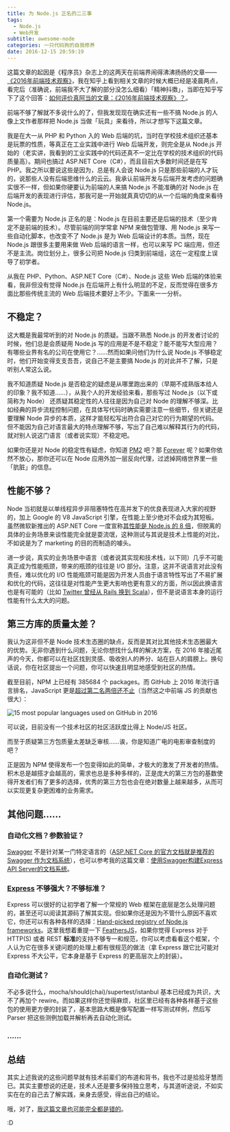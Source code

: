 ```yaml
---
title: 为 Node.js 正名的二三事
tags:
  - Node.js
  - Web开发
subtitle: awesome-node
categories: 一只代码狗的自我修养
date: 2016-12-15 20:59:19
---
```


这篇文章的起因是《程序员》杂志上的这两天在前端界闹得沸沸扬扬的文章——[《2016年前端技术观察》](http://geek.csdn.net/news/detail/128912)，我在知乎上看到相关文章的时候大概已经是凌晨两点，看完后（准确说，前端我不大了解的部分没怎么细看）「精神抖擞」，当即在知乎写下了这个回答：[如何评价真阿当的文章：《2016年前端技术观察》？](https://www.zhihu.com/question/53625757/answer/135902282)。

前端不够了解就不多说什么的了，但我发现现在确实还有一些不搞 Node.js 的人像上文作者那样把 Node.js 当做「玩具」来看待，所以才想写下这篇文章。

<!-- more -->

我是在大一从 PHP 和 Python 入的 Web 后端的坑，当时在学校技术组织还基本是玩票的性质，等真正在工业实践中进行 Web 后端开发，则完全是从 Node.js 开始的（老实讲，我看到的工业实践中的代码还真不一定比在学校的技术组织的代码质量高）。期间也搞过 ASP.NET Core（C#），而且目前大多数时间还是在写 PHP。我之所以要说这些是因为，总是有人会说 Node.js 只是那些前端的人才玩的，说那些人没有后端思维什么的云云。我承认前端开发与后端开发考虑的问题确实很不一样，但如果你硬要认为前端的人来搞 Node.js 不能准确的对 Node.js 在后端开发的表现进行评估，那我可是一开始就真真切切的从一个后端的角度来看待 Node.js。

第一个需要为 Node.js 正名的是：Node.js 在目前主要还是后端的技术（至少肯定不是前端的技术）。尽管前端的同学常拿 NPM 来做包管理、用 Node.js 来写一些自动化脚本，也改变不了 Node.js 是为 Web 后端设计的本质。当然，现在 Node.js 跟很多主要用来做 Web 后端的语言一样，也可以来写 PC 端应用，但还不是主流。岗位划分上，很多公司把 Node.js 归类到前端组，这在一定程度上误导了初学者。 

从我在 PHP、Python、ASP.NET Core（C#）、Node.js 这些 Web 后端的体验来看，我非但没有觉得 Node.js 在后端开上有什么明显的不足，反而觉得在很多方面比那些传统主流的 Web 后端技术要好上不少。下面来一一分析。

## 不稳定？

这大概是我最常听到的对 Node.js 的质疑。当跟不熟悉 Node.js 的开发者讨论的时候，他们总是会质疑用 Node.js 写的应用是不是不稳定？能不能写大型应用？有哪些业界有名的公司在使用它？……然而如果问他们为什么说 Node.js 不够稳定时，他们开始变得支支吾吾，说自己不是主要搞 Node.js 的对此并不了解，只是听别人常这么说。

我不知道质疑 Node.js 是否稳定的疑虑是从哪里跑出来的（早期不成熟版本给人的印象？我不知道……），从我个人的开发经验来看，那些写过 Node.js（以下或简称为 Node） 还质疑其稳定性的人往往是因为自己对 Node 的理解不够深。比如经典的异步流程控制问题，在具体写代码时确实需要注意一些细节，但关键还是要理解 Node 异步的本质，这样才能轻松写出符合自己对它的行为期望的代码。但不能因为自己对语言最大的特点理解不够，写出了自己难以解释其行为的代码，就对别人说这门语言（或者说实现）不稳定吧。

如果你还是对 Node 的稳定性有疑虑，你知道 [PM2](https://github.com/Unitech/pm2) 吧？那 [Forever](https://github.com/foreverjs/forever) 呢？如果你依然不放心，那你还可以在 Node 应用外加一层反向代理，过滤掉网络世界里一些「肮脏」的信息。

## 性能不够？

Node 当初就是以单线程异步非阻塞特性在高并发下的优良表现进入大家的视野的，加上 Google 的 V8 JavaScript 引擎，在性能上至少绝对不会成为其短板。虽然微软新推出的 ASP.NET Core 一度宣称[其性能是 Node.js 的 8 倍](https://blogs.msdn.microsoft.com/dotnet/2016/06/27/announcing-net-core-1-0/#user-content-net-core-usage)，但脱离的具体的业务场景来谈性能完全就是耍流氓，这种测试与其说是技术上性能的对比，不如说是为了 marketing 的目的而制造的噱头。

进一步说，真实的业务场景中语言（或者说其实现和技术栈，以下同）几乎不可能真正成为性能瓶颈，带来的瓶颈的往往是 I/O 部分。注意，这并不说语言对此没有责任，难以优化的 I/O 性能瓶颈可能是因为开发人员由于语言特性写出了不易扩展和优化的代码，这往往是对性能产生更大影响也更有意义的方面，所以因此换语言也是有可能的（比如 [Twitter 曾经从 Rails 换到 Scala](https://www.quora.com/Why-did-Twitter-switch-to-a-Java-based-front-end-after-successfully-using-Ruby-on-Rails-with-200-million-users)），但不是说语言本身的运行性能有什么太大的问题。

## 第三方库的质量太差？

我认为这非但不是 Node 技术生态圈的缺点，反而是其对比其他技术生态圈最大的优势。无非你遇到什么问题，无论你想找什么样的解决方案，在 2016 年接近尾声的今天，你都可以在社区找到灵感、吸收别人的养分、站在巨人的肩膀上。换句话说，你在社区提出一个问题，你可以快速且明显地感受到社区的热情。

截至目前，NPM 上已经有 385684 个 packages。而 GitHub 上 2016 年流行语言排名，JavaScript 更是[超过第二名两倍还不止](https://octoverse.github.com/)（当然这之中前端 JS 的贡献也很大）：

![15 most popular languages used on GitHub in 2016](http://oc3nlt0h2.bkt.clouddn.com/20161215-1.PNG)

可以说，目前没有一个技术社区的社区活跃度比得上 Node/JS 社区。

而至于质疑第三方包质量太差缺乏审核……诶，你是知道广电的电影审查制度的吧？

正是因为 NPM 使得发布一个包变得如此的简单，才极大的激发了开发者的热情。积木总是越搭才会越高的，需求也总是多种多样的，正是庞大的第三方包的基数使得开发者们有了更多的选择，优秀的第三方包也会在绝对数量上越来越多，从而可以实现更复杂更困难的业务需求。

## 其他问题……

### 自动化文档？参数验证？
[Swagger](http://swagger.io/) 不是针对某一门特定语言的（[ASP.NET Core 的官方文档就是推荐的 Swagger 作为文档系统](https://docs.microsoft.com/en-us/aspnet/core/tutorials/web-api-help-pages-using-swagger)），也可以参考我的这篇文章：[使用Swagger构建Express API Server的文档系统](http://maples7.com/2016/09/06/build-doc-system-of-express-api-server-with-swagger/)。

### [Express](http://expressjs.com/) 不够强大？不够标准？
Express 可以很好的让初学者了解一个常规的 Web 框架在底层是怎么处理问题的，甚至还可以阅读其源码了解其实现。但如果你还是因为不管什么原因不喜欢它，你还可以有各种各样的选择：[Hand-picked registry of Node.js frameworks](http://nodeframework.com/)。这里我想着重提一下 [FeathersJS](http://feathersjs.com/)，如果你觉得 Express 对于 HTTP(S) 或者 REST **标准**的支持不够专一和规范，你可以考虑看看这个框架，个人认为它在很多关键问题的处理上都有很规范的做法（拿 Express 跟它比可能对 Express 不大公平，它本身是基于 Express 的更高层次上的封装）。

### 自动化测试？
不必多说什么，mocha/should(chai)/supertest/istanbul 基本已经成为共识，大不了再加个 rewire。而如果这样你还觉得麻烦，社区里已经有各种各样基于这些包的使用更方便的封装了，基本思路大概是像写配置一样写测试样例，然后写 Parser 把这些测例加载并解析再去自动化测试。

### ……

## 总结

其实上述我说的这些问题早就有技术前辈们的布道和背书，我也不过是拾拾牙慧而已。其实主要想说的还是，技术人还是要多保持独立思考，与其道听途说，不如实实在在的自己去了解实践，亲身去感受，得出自己的结论。

哦，对了，[我这篇文章也可能完全都是错的](https://www.zhihu.com/question/53625757/answer/135981220)。

:D